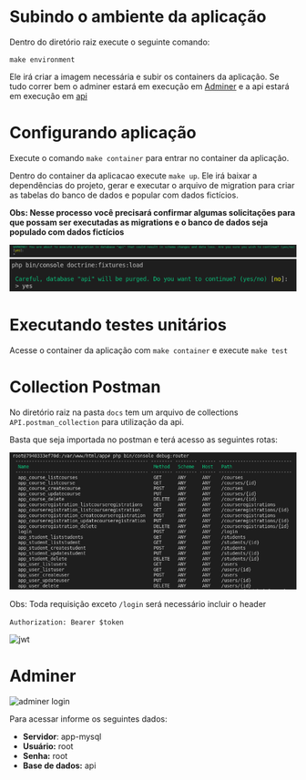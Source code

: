 # Subindo o ambiente da aplicação

Dentro do diretório raiz execute o seguinte comando:

```
make environment
```

Ele irá criar a imagem necessária e subir os containers da aplicação.
Se tudo correr bem o adminer estará em execução em [Adminer](http://localhost:8080) e a api estará em execução em [api](http://localhost:8090/app/public/index.php)

# Configurando aplicação

Execute o comando ``` make container ``` para entrar no container da aplicação.

Dentro do container da aplicacao execute ``` make up ```. Ele irá baixar a dependências do projeto, gerar e executar o arquivo de migration para criar as tabelas do banco de dados e popular com dados fictícios.

**Obs: Nesse processo você precisará confirmar algumas solicitações para que possam ser executadas as migrations e o banco de dados seja populado com dados fictícios** 

![migrations](./docs/migrations.png)
![populate](./docs/populate.png)

# Executando testes unitários

Acesse o container da aplicação com ```make container``` e execute ```make test```

# Collection Postman

No diretório raiz na pasta ```docs``` tem um arquivo de collections ```API.postman_collection``` para utilização da api.

Basta que seja importada no postman e terá acesso as seguintes rotas:

![routes](./docs/routes.png)

Obs: Toda requisição exceto ```/login``` será necessário incluir o header

``` Authorization: Bearer $token ```

![jwt](./docs/JWT.png)

# Adminer

![adminer login](./docs/adminer.png)

Para acessar informe os seguintes dados:
- **Servidor**: app-mysql
- **Usuário:** root
- **Senha:** root
- **Base de dados:** api